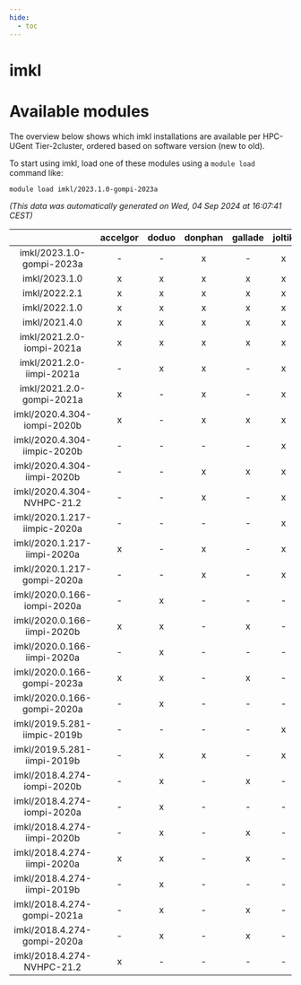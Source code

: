 ```yaml
---
hide:
  - toc
---
```


imkl
====

# Available modules


The overview below shows which imkl installations are available per HPC-UGent Tier-2cluster, ordered based on software version (new to old).

To start using imkl, load one of these modules using a `module load` command like:

```shell
module load imkl/2023.1.0-gompi-2023a
```

*(This data was automatically generated on Wed, 04 Sep 2024 at 16:07:41 CEST)*  

| |accelgor|doduo|donphan|gallade|joltik|shinx|skitty|
| :---: | :---: | :---: | :---: | :---: | :---: | :---: | :---: |
|imkl/2023.1.0-gompi-2023a|-|-|x|-|x|-|x|
|imkl/2023.1.0|x|x|x|x|x|x|x|
|imkl/2022.2.1|x|x|x|x|x|-|x|
|imkl/2022.1.0|x|x|x|x|x|-|x|
|imkl/2021.4.0|x|x|x|x|x|-|x|
|imkl/2021.2.0-iompi-2021a|x|x|x|x|x|-|x|
|imkl/2021.2.0-iimpi-2021a|-|x|x|-|x|-|x|
|imkl/2021.2.0-gompi-2021a|x|-|x|-|x|-|x|
|imkl/2020.4.304-iompi-2020b|x|-|x|x|x|-|x|
|imkl/2020.4.304-iimpic-2020b|-|-|-|-|x|-|-|
|imkl/2020.4.304-iimpi-2020b|-|-|x|x|x|-|x|
|imkl/2020.4.304-NVHPC-21.2|-|-|x|-|x|-|-|
|imkl/2020.1.217-iimpic-2020a|-|-|-|-|x|-|-|
|imkl/2020.1.217-iimpi-2020a|x|-|x|-|x|-|x|
|imkl/2020.1.217-gompi-2020a|-|-|x|-|x|-|x|
|imkl/2020.0.166-iompi-2020a|-|x|-|-|-|-|-|
|imkl/2020.0.166-iimpi-2020b|x|x|-|x|-|-|-|
|imkl/2020.0.166-iimpi-2020a|-|x|-|-|-|-|-|
|imkl/2020.0.166-gompi-2023a|x|x|-|x|-|x|-|
|imkl/2020.0.166-gompi-2020a|-|x|-|-|-|-|-|
|imkl/2019.5.281-iimpic-2019b|-|-|-|-|x|-|-|
|imkl/2019.5.281-iimpi-2019b|-|x|x|-|x|-|x|
|imkl/2018.4.274-iompi-2020b|-|x|-|x|-|-|-|
|imkl/2018.4.274-iompi-2020a|-|x|-|-|-|-|-|
|imkl/2018.4.274-iimpi-2020b|-|x|-|x|-|-|-|
|imkl/2018.4.274-iimpi-2020a|x|x|-|x|-|-|-|
|imkl/2018.4.274-iimpi-2019b|-|x|-|-|-|-|-|
|imkl/2018.4.274-gompi-2021a|-|x|-|x|-|-|-|
|imkl/2018.4.274-gompi-2020a|-|x|-|x|-|-|-|
|imkl/2018.4.274-NVHPC-21.2|x|-|-|-|-|-|-|

